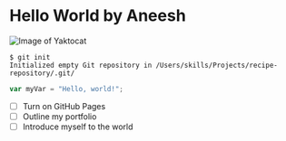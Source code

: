 # Hello World by Aneesh

![Image of Yaktocat](https://github.com/user-attachments/assets/b16d2baa-903e-4485-8b13-021a17d3ddb2)

```
$ git init
Initialized empty Git repository in /Users/skills/Projects/recipe-repository/.git/
```

``` javascript
var myVar = "Hello, world!";
```

- [ ] Turn on GitHub Pages
- [ ] Outline my portfolio
- [ ] Introduce myself to the world
